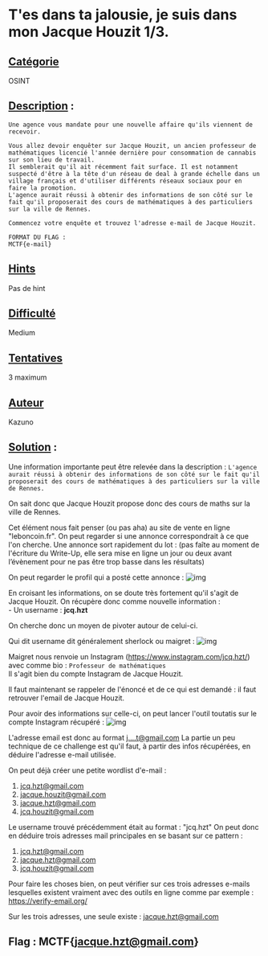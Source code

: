 # **T'es dans ta jalousie, je suis dans mon Jacque Houzit 1/3**.
## <u>**Catégorie**</u>

OSINT

## <u>**Description**</u> :

```
Une agence vous mandate pour une nouvelle affaire qu'ils viennent de recevoir.

Vous allez devoir enquêter sur Jacque Houzit, un ancien professeur de mathématiques licencié l'année dernière pour consommation de cannabis sur son lieu de travail.
Il semblerait qu'il ait récemment fait surface. Il est notamment suspecté d'être à la tête d'un réseau de deal à grande échelle dans un village français et d'utiliser différents réseaux sociaux pour en faire la promotion. 
L'agence aurait réussi à obtenir des informations de son côté sur le fait qu'il proposerait des cours de mathématiques à des particuliers sur la ville de Rennes.

Commencez votre enquête et trouvez l'adresse e-mail de Jacque Houzit.

FORMAT DU FLAG : 
MCTF{e-mail}
```
## <u>Hints</u> 

Pas de hint

## <u>Difficulté</u>

Medium
    
## <u>Tentatives</u> 

3 maximum

## <u>Auteur</u> 

Kazuno

## <u>Solution</u> :

Une information importante peut être relevée dans la description :
``L'agence aurait réussi à obtenir des informations de son côté sur le fait qu'il proposerait des cours de mathématiques à des particuliers sur la ville de Rennes.``

On sait donc que Jacque Houzit propose donc des cours de maths sur la ville de Rennes. 

Cet élément nous fait penser (ou pas aha) au site de vente en ligne "leboncoin.fr".
On peut regarder si une annonce correspondrait à ce que l'on cherche.
Une annonce sort rapidement du lot :
(pas faîte au moment de l'écriture du Write-Up, elle sera mise en ligne un jour ou deux avant l’évènement pour ne pas être trop basse dans les résultats)

On peut regarder le profil qui a posté cette annonce :
![img](img/lbc.png)

En croisant les informations, on se doute très fortement qu'il s'agit de Jacque Houzit.
On récupère donc comme nouvelle information :  
	- Un username : **jcq.hzt**

On cherche donc un moyen de pivoter autour de celui-ci.

Qui dit username dit généralement sherlock ou maigret :
![img](img/maigret.png)

Maigret nous renvoie un Instagram (https://www.instagram.com/jcq.hzt/) avec comme bio : 
``
Professeur de mathématiques
``  
Il s'agit bien du compte Instagram de Jacque Houzit.

Il faut maintenant se rappeler de l'énoncé et de ce qui est demandé : il faut retrouver l'email de Jacque Houzit.

Pour avoir des informations sur celle-ci, on peut lancer l'outil toutatis sur le compte Instagram récupéré :
![img](img/toutatis.png)

L'adresse email est donc au format j....t@gmail.com
La partie un peu technique de ce challenge est qu'il faut, à partir des infos récupérées, en déduire l'adresse e-mail utilisée.

On peut déjà créer une petite wordlist d'e-mail :
1. jcq.hzt@gmail.com
2. jacque.houzit@gmail.com
3. jacque.hzt@gmail.com
4. jcq.houzit@gmail.com

Le username trouvé précédemment était au format : "jcq.hzt"
On peut donc en déduire trois adresses mail principales en se basant sur ce pattern :
1. jcq.hzt@gmail.com
2. jacque.hzt@gmail.com
3. jcq.houzit@gmail.com

Pour faire les choses bien, on peut vérifier sur ces trois adresses e-mails lesquelles existent vraiment avec des outils en ligne comme par exemple : https://verify-email.org/

Sur les trois adresses, une seule existe :  jacque.hzt@gmail.com


## **Flag : MCTF{jacque.hzt@gmail.com}**
